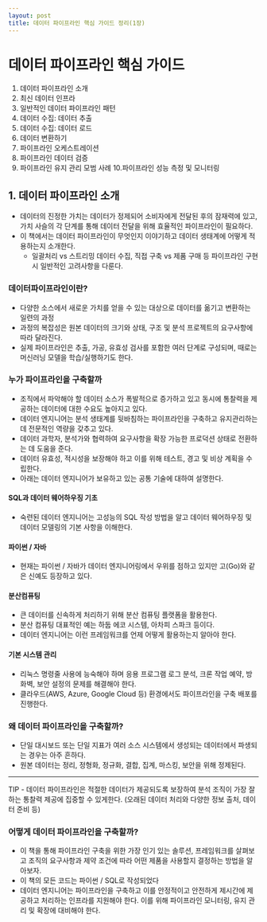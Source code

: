 ```yaml
---
layout: post
title: 데이터 파이프라인 핵심 가이드 정리(1장) 
---
```

#  데이터 파이프라인 핵심 가이드

1. 데이터 파이프라인 소개
2. 최신 데이터 인프라
3. 일반적인 데이터 파이프라인 패턴
4. 데이터 수집: 데이터 추출
5. 데이터 수집: 데이터 로드
6. 데이터 변환하기
7. 파이프라인 오케스트레이션
8. 파이프라인 데이터 검증
9. 파이프라인 유지 관리 모범 사례
10.파이프라인 성능 측정 및 모니터링 


## 1. 데이터 파이프라인 소개 
* 데이터의 진정한 가치는 데이터가 정제되어 소비자에게 전달된 후의 잠재력에 있고, 가치 사슬의 각 단계를 통해 데이터 전달을 위해 효율적인 파이프라인이 필요하다.
* 이 책에서는 데이터 파이프라인이 무엇인지 이야기하고 데이터 생태계에 어떻게 적용하는지 소개한다.
	* 일괄처리 vs 스트리밍 데이터 수집, 직접 구축 vs 제품 구매 등 파이프라인 구현 시 일반적인 고려사항을 다룬다.

### 데이터파이프라인이란?
* 다양한 소스에서 새로운 가치를 얻을 수 있는 대상으로 데이터를 옮기고 변환하는 일련의 과정
* 과정의 복잡성은 원본 데이터의 크기와 상태, 구조 및 분석 프로젝트의 요구사항에 따라 달라진다. 
* 실제 파이프라인은 추출, 가공, 유효성 검사를 포함한 여러 단계로 구성되며, 때로는 머신러닝 모델을 학습/실행하기도 한다. 


### 누가 파이프라인을 구축할까
* 조직에서 파악해야 할 데이터 소스가 폭발적으로 증가하고 있고 동시에 통찰력을 제공하는 데이터에 대한 수요도 높아지고 있다.
* 데이터 엔지니어는 분석 생태계를 뒷바침하는 파이프라인을 구축하고 유지관리하는 데 전문적인 역량을 갖추고 있다.
* 데이터 과학자, 분석가와 협력하여 요구사항을 확장 가능한 프로덕션 상태로 전환하는 데 도움을 준다.
* 데이터 유효성, 적시성을 보장해야 하고 이를 위해 테스트, 경고 및 비상 계획을 수립한다. 
* 아래는 데이터 엔지니어가 보유하고 있는 공통 기술에 대하여 설명한다. 

#### SQL과 데이터 웨어하우징 기초 
* 숙련된 데이터 엔지니어는 고성능의 SQL 작성 방법을 알고 데이터 웨어하우징 및 데이터 모델링의 기본 사항을 이해한다.

#### 파이썬 / 자바
* 현재는 파이썬 / 자바가 데이터 엔지니어링에서 우위를 점하고 있지만 고(Go)와 같은 신예도 등장하고 있다.

#### 분산컴퓨팅
* 큰 데이터를 신속하게 처리하기 위해 분산 컴퓨팅 플랫폼을 활용한다. 
* 분산 컴퓨팅 대표적인 예는 하둡 에코 시스템, 아차피 스파크 등이다.
* 데이터 엔지니어는 이런 프레임워크를 언제 어떻게 활용하는지 알아야 한다.

#### 기본 시스템 관리
* 리눅스 명령줄 사용에 능숙해야 하며 응용 프로그램 로그 분석, 크론 작업 예약, 방화벽, 보안 설정의 문제를 해결해야 한다. 
* 클라우드(AWS, Azure, Google Cloud 등) 환경에서도 파이프라인을 구축 배포를 진행한다.

### 왜 데이터 파이프라인을 구축할까?
* 단일 대시보드 또는 단일 지표가 여러 소스 시스템에서 생성되는 데이터에서 파생되는 경우는 아주 흔하다.
* 원본 데이터는 정리, 정형화, 정규화, 결합, 집계, 마스킹, 보안을 위해 정제된다. 

---
TIP - 데이터 파이프라인은 적절한 데이터가 제공되도록 보장하여 분석 조직이 가장 잘하는 통찰력 제공에 집중할 수 있게한다. (오래된 데이터 처리와 다양한 정보 출처, 데이터 준비 등)

### 어떻게 데이터 파이프라인을 구축할까?
* 이 책을 통해 파이프라인 구축을 위한 가장 인기 있는 솔루션, 프레임워크를 살펴보고 조직의 요구사항과 제약 조건에 따라 어떤 제품을 사용할지 결정하는 방법을 알아보자.
* 이 책의 모든 코드는 파이썬 / SQL로 작성되었다
* 데이터 엔지니어는 파이프라인을 구축하고 이를 안정적이고 안전하게 제시간에 제공하고 처리하는 인프라를 지원해야 한다. 이를 위해 파이프라인 모니터링, 유지 관리 및 확장에 대비해야 한다.


